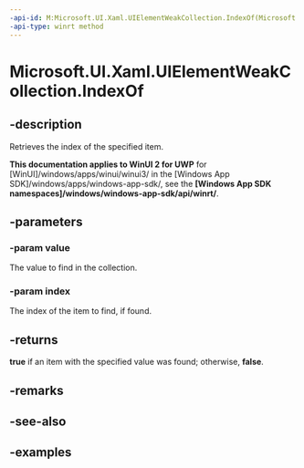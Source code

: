 ```yaml
---
-api-id: M:Microsoft.UI.Xaml.UIElementWeakCollection.IndexOf(Microsoft.UI.Xaml.UIElement,System.UInt32@)
-api-type: winrt method
---
```


<!-- Method syntax.
public bool UIElementWeakCollection.IndexOf(UIElement value, UInt32 index)
-->

# Microsoft.UI.Xaml.UIElementWeakCollection.IndexOf

## -description

Retrieves the index of the specified item.

**This documentation applies to WinUI 2 for UWP** for [WinUI]/windows/apps/winui/winui3/ in the [Windows App SDK]/windows/apps/windows-app-sdk/, see the **[Windows App SDK namespaces]/windows/windows-app-sdk/api/winrt/**.

## -parameters
### -param value

The value to find in the collection.

### -param index

The index of the item to find, if found.

## -returns

**true** if an item with the specified value was found; otherwise, **false**.

## -remarks

## -see-also

## -examples

